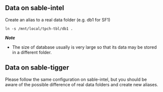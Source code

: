 
## Data on sable-intel

Create an alias to a real data folder (e.g. db1 for SF1)

    ln -s /mnt/local/tpch-tbl/db1 .


***Note***

- The size of database usually is very large so that its data may be stored in
  a different folder.


## Data on sable-tigger

Please follow the same configuration on sable-intel, but you should be aware of
the possible difference of real data folders and create new aliases.


